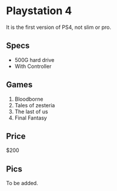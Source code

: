 # Playstation 4
It is the first version of PS4, not slim or pro.


## Specs
* 500G hard drive
* With Controller

## Games
1. Bloodborne
2. Tales of zesteria
3. The last of us
4. Final Fantasy

## Price
$200

## Pics
To be added.
